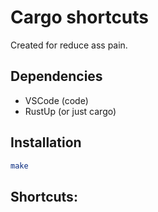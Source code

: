 # Cargo shortcuts
Created for reduce ass pain.

## Dependencies
- VSCode (code)
- RustUp (or just cargo)

## Installation
```bash
make
```

## Shortcuts:
```bash
